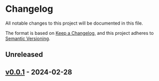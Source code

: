 # Changelog

All notable changes to this project will be documented in this file.

The format is based on [Keep a Changelog](https://keepachangelog.com/en/1.0.0/),
and this project adheres to [Semantic Versioning](https://semver.org/spec/v2.0.0.html).

## Unreleased

## [v0.0.1](https://biogit.pri.bms.com/NGS/cwl_platform/releases/tag/v0.0.1) - 2024-02-28
